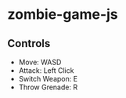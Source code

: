 # zombie-game-js
## Controls
- Move: WASD  
- Attack: Left Click  
- Switch Weapon: E  
- Throw Grenade: R 
